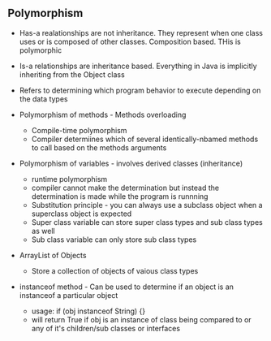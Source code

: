 ## Polymorphism

- Has-a realationships are not inheritance. They represent when one class uses or is composed of other classes. Composition based. THis is polymorphic

- Is-a relationships are inheritance based. Everything in Java is implicitly inheriting from the Object class

- Refers to determining which program behavior to execute depending on the data types

- Polymorphism of methods - Methods overloading
  - Compile-time polymorphism
  - Compiler determiines which of several identically-nbamed methods to call based on the methods arguments

- Polymorphism of variables - involves derived classes (inheritance)
  - runtime polymorphism
  - compiler cannot make the determination but instead the determination is made while the program is runnning
  - Substitution principle - you can always use a subclass object when a superclass object is expected
  - Super class variable can store super class types and sub class types as well
  - Sub class variable can only store sub class types

- ArrayList of Objects
  - Store a collection of objects of vaious class types

- instanceof method - Can be used to determine if an object is an instanceof a particular object
  - usage: if (obj instanceof String) {}
  - will return True if obj is an instance of class being compared to or any of it's children/sub classes or interfaces